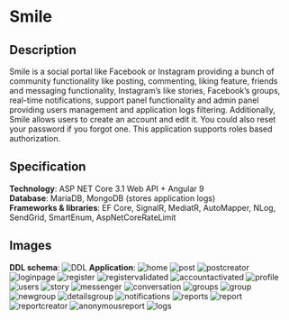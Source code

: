 # Smile

## Description

Smile is a social portal like Facebook or Instagram providing a bunch of community functionality like posting, commenting, liking feature, friends and messaging functionality, Instagram’s like stories, Facebook’s groups, real-time notifications, support panel functionality and admin panel providing users management and application logs filtering. Additionally, Smile allows users to create an account and edit it. You could also reset your password if you forgot one. This application supports roles based authorization.

## Specification

**Technology**: ASP NET Core 3.1 Web API + Angular 9\
**Database**: MariaDB, MongoDB (stores application logs)\
**Frameworks & libraries**: EF Core, SignalR, MediatR, AutoMapper, NLog, SendGrid, SmartEnum, AspNetCoreRateLimit

## Images

**DDL schema**: ![DDL](https://user-images.githubusercontent.com/48593674/116780668-67435800-aa7e-11eb-91d3-d5cd96e9481d.PNG)
**Application**: ![home](https://user-images.githubusercontent.com/48593674/116780674-775b3780-aa7e-11eb-9206-1ebb252807fa.PNG)
![post](https://user-images.githubusercontent.com/48593674/116780675-79bd9180-aa7e-11eb-99ef-08f17fc1210a.PNG)
![postcreator](https://user-images.githubusercontent.com/48593674/116780676-7aeebe80-aa7e-11eb-80d8-cfac3cd48190.PNG)
![loginpage](https://user-images.githubusercontent.com/48593674/116780679-7e824580-aa7e-11eb-91d5-a53ab10fd7b2.png)
![register](https://user-images.githubusercontent.com/48593674/116780681-804c0900-aa7e-11eb-8bf2-312de83f5f5c.PNG)
![registervalidated](https://user-images.githubusercontent.com/48593674/116780684-80e49f80-aa7e-11eb-9df9-8e4ee3d3c460.PNG)
![accountactivated](https://user-images.githubusercontent.com/48593674/116780688-8641ea00-aa7e-11eb-9451-c1b1ed377f85.PNG)
![profile](https://user-images.githubusercontent.com/48593674/116780691-8d68f800-aa7e-11eb-9ec3-6e457465d01e.PNG)
![users](https://user-images.githubusercontent.com/48593674/116780694-90fc7f00-aa7e-11eb-9fe4-801b53917b56.PNG)
![story](https://user-images.githubusercontent.com/48593674/116780697-922dac00-aa7e-11eb-8211-3e2d00f08580.PNG)
![messenger](https://user-images.githubusercontent.com/48593674/116780708-9d80d780-aa7e-11eb-8419-1527513809e7.PNG)
![conversation](https://user-images.githubusercontent.com/48593674/116780701-95c13300-aa7e-11eb-917c-a32be2956a79.PNG)
![groups](https://user-images.githubusercontent.com/48593674/116780712-a7a2d600-aa7e-11eb-9732-48976b195bef.PNG)
![group](https://user-images.githubusercontent.com/48593674/116780716-a96c9980-aa7e-11eb-875a-577d496f8bea.PNG)
![newgroup](https://user-images.githubusercontent.com/48593674/116780731-b7bab580-aa7e-11eb-8cf3-c7548e149a54.PNG)
![detailsgroup](https://user-images.githubusercontent.com/48593674/116780734-b9847900-aa7e-11eb-8b24-e8ff9dae315e.PNG)
![notifications](https://user-images.githubusercontent.com/48593674/116780738-bd180000-aa7e-11eb-9df4-13aa55637b68.PNG)
![reports](https://user-images.githubusercontent.com/48593674/116780744-c0ab8700-aa7e-11eb-8c4f-dc0bcb01a0ab.PNG)
![report](https://user-images.githubusercontent.com/48593674/116780754-c5703b00-aa7e-11eb-907b-244f5a690692.PNG)
![reportcreator](https://user-images.githubusercontent.com/48593674/116780756-c7d29500-aa7e-11eb-9304-5c52311df187.PNG)
![anonymousreport](https://user-images.githubusercontent.com/48593674/116780758-ca34ef00-aa7e-11eb-8c53-070d986b1fae.PNG)
![logs](https://user-images.githubusercontent.com/48593674/116780769-dfaa1900-aa7e-11eb-95d9-7012f33d4604.PNG)
